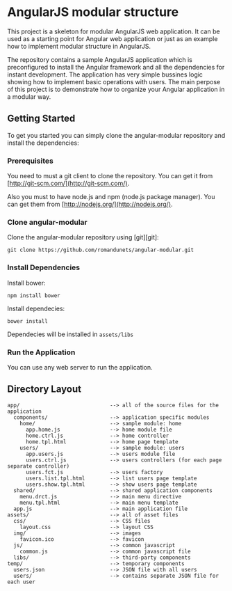 # AngularJS modular structure

This project is a skeleton for modular AngularJS web application. It can be used as a starting point for Angular web application or just as an example how to implement modular structure in AngularJS.

The repository contains a sample AngularJS application which is preconfigured to install the Angular framework and all the dependencies for instant development. The application has very simple bussines logic showing how to implement basic operations with users. The main perpose of this project is to demonstrate how to organize your Angular application in a modular way.

## Getting Started

To get you started you can simply clone the angular-modular repository and install the dependencies:

### Prerequisites

You need to must a git client to clone the repository. You can get it from [http://git-scm.com/](http://git-scm.com/).

Also you must to have node.js and npm (node.js package manager). You can get them from [http://nodejs.org/](http://nodejs.org/).

### Clone angular-modular

Clone the angular-modular repository using [git][git]:

```
git clone https://github.com/romandunets/angular-modular.git
```

### Install Dependencies

Install bower:

```
npm install bower
```
Install dependecies:
```
bower install
```
Dependecies will be installed in `assets/libs`

### Run the Application

You can use any web server to run the application.

## Directory Layout

```
app/                             --> all of the source files for the application
  components/                    --> application specific modules
    home/                        --> sample module: home
      app.home.js                --> home module file
      home.ctrl.js               --> home controller
      home.tpl.html              --> home page template
    users/                       --> sample module: users
      app.users.js               --> users module file
      users.ctrl.js              --> users controllers (for each page separate controller)
      users.fct.js               --> users factory
      users.list.tpl.html        --> list users page template
      users.show.tpl.html        --> show users page template
  shared/                        --> shared application components
    menu.drct.js                 --> main menu directive
    menu.tpl.html                --> main menu template
  app.js                         --> main application file
assets/                          --> all of asset files
  css/                           --> CSS files
    layout.css                   --> layout CSS
  img/                           --> images
    favicon.ico                  --> favicon
  js/                            --> common javascript
    common.js                    --> common javascript file
  libs/                          --> third-party components
temp/                            --> temporary components
  users.json                     --> JSON file with all users
  users/                         --> contains separate JSON file for each user
```

